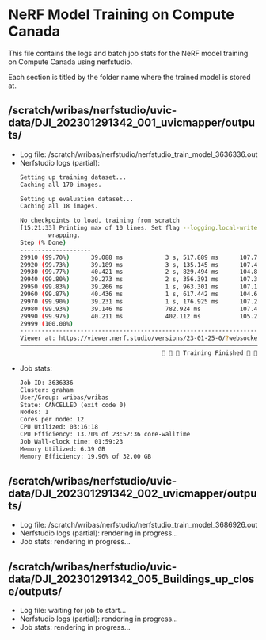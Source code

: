 # NeRF Model Training on Compute Canada

This file contains the logs and batch job stats for the NeRF model training on Compute Canada using nerfstudio.

Each section is titled by the folder name where the trained model is stored at.

## /scratch/wribas/nerfstudio/uvic-data/DJI_202301291342_001_uvicmapper/outputs/

* Log file: /scratch/wribas/nerfstudio/nerfstudio_train_model_3636336.out
* Nerfstudio logs (partial):
    ```bash
    Setting up training dataset...
    Caching all 170 images.

    Setting up evaluation dataset...
    Caching all 18 images.

    No checkpoints to load, training from scratch
    [15:21:33] Printing max of 10 lines. Set flag --logging.local-writer.max-log-size=0 to disable line        writer.py:388
            wrapping.
    Step (% Done)
    --------------------
    29910 (99.70%)      39.088 ms            3 s, 517.889 ms      107.70 K
    29920 (99.73%)      39.189 ms            3 s, 135.145 ms      107.42 K
    29930 (99.77%)      40.421 ms            2 s, 829.494 ms      104.84 K
    29940 (99.80%)      39.273 ms            2 s, 356.391 ms      107.32 K
    29950 (99.83%)      39.266 ms            1 s, 963.301 ms      107.18 K
    29960 (99.87%)      40.436 ms            1 s, 617.442 ms      104.66 K
    29970 (99.90%)      39.231 ms            1 s, 176.925 ms      107.29 K
    29980 (99.93%)      39.146 ms            782.924 ms           107.43 K
    29990 (99.97%)      40.211 ms            402.112 ms           105.24 K
    29999 (100.00%)
    ----------------------------------------------------------------------------------------------------
    Viewer at: https://viewer.nerf.studio/versions/23-01-25-0/?websocket_url=ws://localhost:7007
    ────────────────────────────────────────────────────────────────────────────────────────────────────────────────────────
                                            🎉 🎉 🎉 Training Finished 🎉 🎉 🎉
    ```
* Job stats:
    ```txt
    Job ID: 3636336
    Cluster: graham
    User/Group: wribas/wribas
    State: CANCELLED (exit code 0)
    Nodes: 1
    Cores per node: 12
    CPU Utilized: 03:16:18
    CPU Efficiency: 13.70% of 23:52:36 core-walltime
    Job Wall-clock time: 01:59:23
    Memory Utilized: 6.39 GB
    Memory Efficiency: 19.96% of 32.00 GB
    ```

## /scratch/wribas/nerfstudio/uvic-data/DJI_202301291342_002_uvicmapper/outputs/

* Log file: /scratch/wribas/nerfstudio/nerfstudio_train_model_3686926.out
* Nerfstudio logs (partial):
    rendering in progress...
* Job stats:
    rendering in progress...

## /scratch/wribas/nerfstudio/uvic-data/DJI_202301291342_005_Buildings_up_close/outputs/

* Log file: waiting for job to start...
* Nerfstudio logs (partial):
    rendering in progress...
* Job stats:
    rendering in progress...
